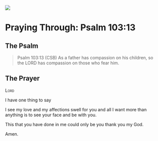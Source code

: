 <img class="intro-left" style="margin-top:10px" src="/images/art-paris-psalter.jpg">

# Praying Through: Psalm 103:13

<p style="clear:both;">

## The Psalm

>Psalm 103:13 (CSB)   As a father has compassion on his children, so the LORD has compassion on those who fear him. 

## The Prayer

<div style="font-variant: small-caps;">
Lord
</div>


I have one thing to say

I see my love and my affections
  swell for you
  and all I want more 
  than anything
  is to see your face
  and be with you.

This
  that you have done in me
  could only be you
  thank you
  my God.

Amen.
